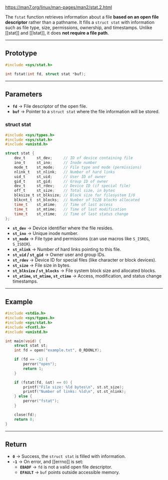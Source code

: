 https://man7.org/linux/man-pages/man2/stat.2.html

The `fstat` function retrieves information about a file **based on an open file descriptor** rather than a pathname. It fills a `struct stat` with information such as file type, size, permissions, ownership, and timestamps. Unlike [[stat]] and [[lstat]], it does **not require a file path**.

___
## Prototype

```c
#include <sys/stat.h>

int fstat(int fd, struct stat *buf);
```

___
## Parameters

- **`fd`** → File descriptor of the open file.
- **`buf`** → Pointer to a `struct stat` where the file information will be stored.
### struct stat

```c
#include <sys/types.h>
#include <sys/stat.h>
#include <unistd.h>

struct stat {
    dev_t     st_dev;     // ID of device containing file
    ino_t     st_ino;     // Inode number
    mode_t    st_mode;    // File type and mode (permissions)
    nlink_t   st_nlink;   // Number of hard links
    uid_t     st_uid;     // User ID of owner
    gid_t     st_gid;     // Group ID of owner
    dev_t     st_rdev;    // Device ID (if special file)
    off_t     st_size;    // Total size, in bytes
    blksize_t st_blksize; // Block size for filesystem I/O
    blkcnt_t  st_blocks;  // Number of 512B blocks allocated
    time_t    st_atime;   // Time of last access
    time_t    st_mtime;   // Time of last modification
    time_t    st_ctime;   // Time of last status change
};
```

- **`st_dev`** → Device identifier where the file resides.
- **`st_ino`** → Unique inode number.
- **`st_mode`** → File type and permissions (can use macros like `S_ISREG`, `S_ISDIR`).
- **`st_nlink`** → Number of hard links pointing to this file.
- **`st_uid` / `st_gid`** → Owner user and group IDs.
- **`st_rdev`** → Device ID for special files (like character or block devices).
- **`st_size`** → File size in bytes.
- **`st_blksize` / `st_blocks`** → File system block size and allocated blocks.
- **`st_atime`, `st_mtime`, `st_ctime`** → Access, modification, and status change timestamps.

___
## Example

```c
#include <stdio.h>
#include <sys/types.h>
#include <sys/stat.h>
#include <fcntl.h>
#include <unistd.h>

int main(void) {
    struct stat st;
    int fd = open("example.txt", O_RDONLY);

    if (fd == -1) {
        perror("open");
        return 1;
    }

    if (fstat(fd, &st) == 0) {
        printf("File size: %ld bytes\n", st.st_size);
        printf("Number of links: %ld\n", st.st_nlink);
    } else {
        perror("fstat");
    }

    close(fd);
    return 0;
}
```

___
## Return

- **`0`** → Success, the `struct stat` is filled with information.
- **`-1`** → On error, and [[errno]] is set:
    - **`EBADF`** → `fd` is not a valid open file descriptor.
    - **`EFAULT`** → `buf` points outside accessible memory.